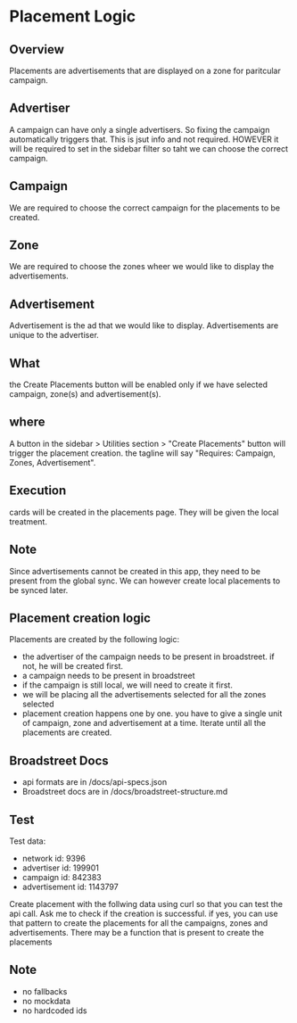 # Placement Logic

## Overview
Placements are advertisements that are displayed on a zone for paritcular campaign.

## Advertiser
A campaign can have only a single advertisers. So fixing the campaign automatically triggers that. This is jsut info and not required. HOWEVER it will be required to set in the sidebar filter so taht we can choose the correct campaign.

## Campaign
We are required to choose the correct campaign for the placements to be created.

## Zone
We are required to choose the zones wheer we would like to display the advertisements.

## Advertisement
Advertisement is the ad that we would like to display.
Advertisements are unique to the advertiser.

## What
the Create Placements button will be enabled only if we have selected campaign, zone(s) and advertisement(s).

## where
A button in the sidebar > Utilities section > "Create Placements" button will trigger the placement creation. the tagline will say "Requires: Campaign, Zones, Advertisement".

## Execution
cards will be created in the placements page. They will be given the local treatment.

## Note
Since advertisements cannot be created in this app, they need to be present from the global sync. We can however create local placements to be synced later.

## Placement creation logic
Placements are created by the following logic:
- the advertiser of the campaign needs to be present in broadstreet. if not, he will be created first.
- a campaign needs to be present in broadstreet
- if the campaign is still local, we will need to create it first.
- we will be placing all the advertisements selected for all the zones selected
- placement creation happens one by one. you have to give a single unit of campaign, zone and advertisement at a time. Iterate until all the placements are created.

## Broadstreet Docs
- api formats are in /docs/api-specs.json
- Broadstreet docs are in /docs/broadstreet-structure.md

## Test
Test data:
- network id: 9396
- advertiser id: 199901
- campaign id: 842383
- advertisement id: 1143797

Create placement with the follwing data using curl so that you can test the api call.
Ask me to check if the creation is successful.
if yes, you can use that pattern to create the placements for all the campaigns, zones and advertisements.
There may be a function that is present to create the placements

## Note
- no fallbacks
- no mockdata
- no hardcoded ids
